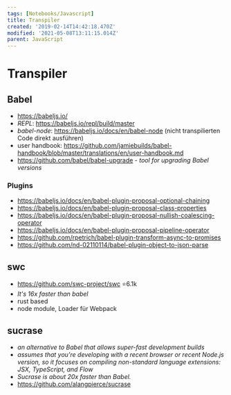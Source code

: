 ```yaml
---
tags: [Notebooks/Javascript]
title: Transpiler
created: '2019-02-14T14:42:18.470Z'
modified: '2021-05-08T13:11:15.014Z'
parent: JavaScript
---
```


# Transpiler

## Babel
- <https://babeljs.io/>
- *REPL*: https://babeljs.io/repl/build/master
- *babel-node*: https://babeljs.io/docs/en/babel-node (nicht transpilierten Code direkt ausführen)
- user handbook: https://github.com/jamiebuilds/babel-handbook/blob/master/translations/en/user-handbook.md
- https://github.com/babel/babel-upgrade - *tool for upgrading Babel versions*

### Plugins
- https://babeljs.io/docs/en/babel-plugin-proposal-optional-chaining 
- https://babeljs.io/docs/en/babel-plugin-proposal-class-properties 
- https://babeljs.io/docs/en/babel-plugin-proposal-nullish-coalescing-operator
- https://babeljs.io/docs/en/babel-plugin-proposal-pipeline-operator
- https://github.com/rpetrich/babel-plugin-transform-async-to-promises
- https://github.com/nd-02110114/babel-plugin-object-to-json-parse


## swc
- <https://github.com/swc-project/swc> ⭐6.1k
- *It's 16x faster than babel*
- rust based
- node module, Loader für Webpack


## sucrase
  - *an alternative to Babel that allows super-fast development builds*
  - *assumes that you're developing with a recent browser or recent Node.js version, so it focuses on compiling non-standard language extensions: JSX, TypeScript, and Flow*
  - *Sucrase is about 20x faster than Babel.*
  - <https://github.com/alangpierce/sucrase>
